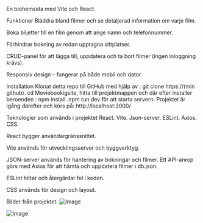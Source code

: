 En biohemsida med Vite och React.

Funktioner
Bläddra bland filmer och se detaljerad information om varje film.

Boka biljetter till en film genom att ange namn och telefonnummer.

Förhindrar bokning av redan upptagna sittplatser.

CRUD-panel för att lägga till, uppdatera och ta bort filmer (ingen inloggning krävs).

Responsiv design – fungerar på både mobil och dator.

Installation
Klonat detta repo till GitHub med hjälp av : git clone https://(min github).
cd Moviebookigsite, hitta till projektmappen och där efter installer beroenden : npm install.
npm run dev för att starta servern.
Projektet är igång därefter och körs på: http://localhost:3000/

Teknologier som används i projektet
React.
Vite.
Json-server.
ESLint.
Axios.
CSS.

React bygger användargränssnittet.

Vite används för utvecklingsserver och byggverktyg.

JSON-server används för hantering av bokningar och filmer. Ett API-anrop görs med Axios för att hämta och uppdatera filmer i db.json.

ESLint hittar och återgärdar fel i koden.

CSS används för design och layout.

Bilder från projektet:
![Image](https://github.com/user-attachments/assets/9a9a21a3-5f1f-4c7c-9c04-9dd188d854d1)

![Image](https://github.com/user-attachments/assets/162d3b86-8bc0-40ac-9159-1b7e7944b9de)
